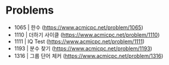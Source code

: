 # Problems

- 1065 | 한수 (https://www.acmicpc.net/problem/1065)
- 1110 | 더하기 사이클 (https://www.acmicpc.net/problem/1110)
- 1111 | IQ Test (https://www.acmicpc.net/problem/1111)
- 1193 | 분수 찾기 (https://www.acmicpc.net/problem/1193)
- 1316 | 그룹 단어 체커 (https://www.acmicpc.net/problem/1316)